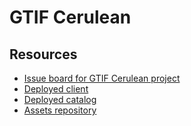 # GTIF Cerulean

## Resources

- [Issue board for GTIF Cerulean project](https://github.com/orgs/gtif-cerulean/projects/1)
- [Deployed client](TODO)
- [Deployed catalog](TODO)
- [Assets repository](https://github.com/gtif-cerulean/assets)
